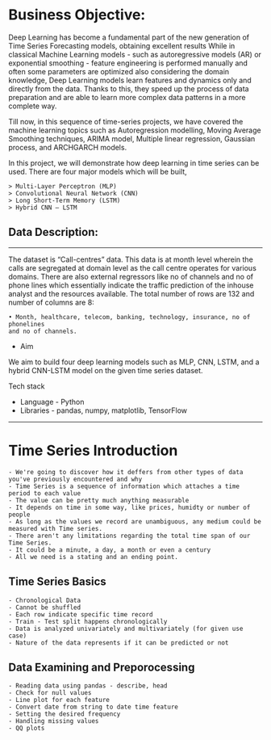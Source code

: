 # Business Objective:

Deep Learning has become a fundamental part of the new generation of Time Series
Forecasting models, obtaining excellent results While in classical Machine Learning
models - such as autoregressive models (AR) or exponential smoothing - feature
engineering is performed manually and often some parameters are optimized also
considering the domain knowledge, Deep Learning models learn features and
dynamics only and directly from the data. Thanks to this, they speed up the process
of data preparation and are able to learn more complex data patterns in a more
complete way.

Till now, in this sequence of time-series projects, we have covered the machine
learning topics such as Autoregression modelling, Moving Average Smoothing
techniques, ARIMA model, Multiple linear regression, Gaussian process, and ARCHGARCH models.

In this project, we will demonstrate how deep learning in time series can be used.
There are four major models which will be built,

    > Multi-Layer Perceptron (MLP)
    > Convolutional Neural Network (CNN)
    > Long Short-Term Memory (LSTM)
    > Hybrid CNN – LSTM
    
## Data Description:
--------------------------------------------------------------------------------
    
The dataset is “Call-centres” data. This data is at month level wherein the calls are
segregated at domain level as the call centre operates for various domains. There are
also external regressors like no of channels and no of phone lines which essentially
indicate the traffic prediction of the inhouse analyst and the resources available.
The total number of rows are 132 and number of columns are 8:

    • Month, healthcare, telecom, banking, technology, insurance, no of phonelines
    and no of channels.

* Aim

We aim to build four deep learning models such as MLP, CNN, LSTM, and a hybrid
CNN-LSTM model on the given time series dataset.

Tech stack

* Language - Python
* Libraries - pandas, numpy, matplotlib, TensorFlow

--------------------------------
# Time Series Introduction

    - We're going to discover how it deffers from other types of data you've previously encountered and why
    - Time Series is a sequence of information which attaches a time period to each value
    - The value can be pretty much anything measurable
    - It depends on time in some way, like prices, humidty or number of people
    - As long as the values we record are unambiguous, any medium could be measured with Time series.
    - There aren't any limitations regarding the total time span of our Time Series.
    - It could be a minute, a day, a month or even a century
    - All we need is a stating and an ending point. 

## Time Series Basics

    - Chronological Data
    - Cannot be shuffled
    - Each row indicate specific time record
    - Train - Test split happens chronologically
    - Data is analyzed univariately and multivariately (for given use case)
    - Nature of the data represents if it can be predicted or not


## Data Examining and Preporocessing

    - Reading data using pandas - describe, head
    - Check for null values
    - Line plot for each feature
    - Convert date from string to date time feature
    - Setting the desired frequency
    - Handling missing values
    - QQ plots
